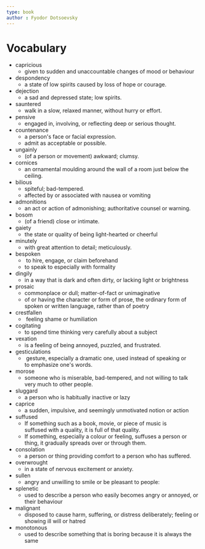 ```yaml
---
type: book
author : Fyodor Dotsoevsky
---
```


# Vocabulary

- capricious
	- given to sudden and unaccountable changes of mood or behaviour
- despondency
	- a state of low spirits caused by loss of hope or courage.
- dejection
	- a sad and depressed state; low spirits.
- sauntered
	- walk in a slow, relaxed manner, without hurry or effort.
- pensive
	- engaged in, involving, or reflecting deep or serious thought.
- countenance
	- a person's face or facial expression.
	- admit as acceptable or possible.
- ungainly
	- (of a person or movement) awkward; clumsy.
- cornices
	- an ornamental moulding around the wall of a room just below the ceiling.
- bilious
	- spiteful; bad-tempered.
	- affected by or associated with nausea or vomiting
- admonitions
	- an act or action of admonishing; authoritative counsel or warning.
- bosom
	- (of a friend) close or intimate.
- gaiety
	- the state or quality of being light-hearted or cheerful
- minutely
	- with great attention to detail; meticulously.
- bespoken
	-  to hire, engage, or claim beforehand
	- to speak to especially with formality
- dingily
	- in a way that is dark and often dirty, or lacking light or brightness
- prosaic
	- commonplace or dull; matter-of-fact or unimaginative
	- of or having the character or form of prose, the ordinary form of spoken or written language, rather than of poetry
- crestfallen
	-  feeling shame or humiliation
- cogitating
	- to spend time thinking very carefully about a subject
- vexation
	- is a feeling of being annoyed, puzzled, and frustrated.
- gesticulations
	-  gesture, especially a dramatic one, used instead of speaking or to emphasize one's words.
- morose
	- someone who is miserable, bad-tempered, and not willing to talk very much to other people.
- sluggard
	- a person who is habitually inactive or lazy
- caprice
	- a sudden, impulsive, and seemingly unmotivated notion or action
- suffused
	- If something such as a book, movie, or piece of music is suffused with a quality, it is full of that quality.
	- If something, especially a colour or feeling, suffuses a person or thing, it gradually spreads over or through them.
- consolation
	- a person or thing providing comfort to a person who has suffered.
- overwrought
	- in a state of nervous excitement or anxiety.
- sullen
	- angry and unwilling to smile or be pleasant to people:
- splenetic
	- used to describe a person who easily becomes angry or annoyed, or their behaviour
- malignant
	- disposed to cause harm, suffering, or distress deliberately; feeling or showing ill will or hatred
- monotonous
	- used to describe something that is boring because it is always the same